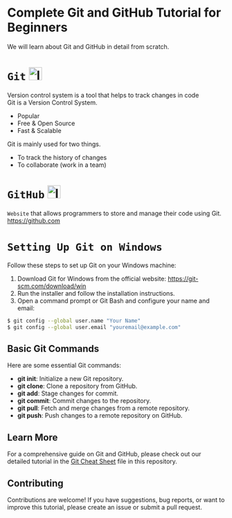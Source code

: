 # Complete Git and GitHub Tutorial for Beginners
We will learn about Git and GitHub in detail from scratch. 

# `Git`  <img src="https://github.com/ZiaUrRehman-bit/Complete-Git-and-GitHub-Tutorial-for-Beginners/assets/77435711/bac25d1f-6152-42dd-97c3-a735c013ff8e" alt="Image" width="30"/>


Version control system is a tool that helps to track changes in code<br>
Git is a Version Control System.
+ Popular
+ Free & Open Source
+ Fast & Scalable
  
Git is mainly used for two things.<br>
+ To track the history of changes
+ To collaborate (work in a team)

# `GitHub`  <img src="https://github.com/ZiaUrRehman-bit/Complete-Git-and-GitHub-Tutorial-for-Beginners/assets/77435711/4a13c429-2641-4a41-a025-6d98f7ee977f" alt="Image" width="30"/>
`Website` that allows programmers to store and manage their code using Git.<br>
https://github.com

# `Setting Up Git on Windows`

<p>Follow these steps to set up Git on your Windows machine:</p>

<ol>
  <li>Download Git for Windows from the official website: <a href="https://git-scm.com/download/win">https://git-scm.com/download/win</a></li>
  <li>Run the installer and follow the installation instructions.</li>
  <li>Open a command prompt or Git Bash and configure your name and email:</li>
</ol>

```bash
$ git config --global user.name "Your Name"
$ git config --global user.email "youremail@example.com"
```

<h2>Basic Git Commands</h2>
<p>Here are some essential Git commands:</p>
<ul>
  <li><strong>git init</strong>: Initialize a new Git repository.</li>
  <li><strong>git clone</strong>: Clone a repository from GitHub.</li>
  <li><strong>git add</strong>: Stage changes for commit.</li>
  <li><strong>git commit</strong>: Commit changes to the repository.</li>
  <li><strong>git pull</strong>: Fetch and merge changes from a remote repository.</li>
  <li><strong>git push</strong>: Push changes to a remote repository on GitHub.</li>
</ul>
<h2>Learn More</h2>
<p>For a comprehensive guide on Git and GitHub, please check out our detailed tutorial in the <a href="https://github.com/ZiaUrRehman-bit/Complete-Git-and-GitHub-Tutorial-for-Beginners/blob/main/git-cheat-sheet-education.pdf">Git Cheat Sheet</a> file in this repository.</p>
<h2>Contributing</h2>
<p>Contributions are welcome! If you have suggestions, bug reports, or want to improve this tutorial, please create an issue or submit a pull request.</p>
